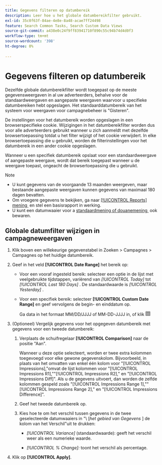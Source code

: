 ```yaml
---
title: Gegevens filteren op datumbereik
description: Leer hoe u het globale datumbereikfilter gebruikt.
exl-id: 35c0f63f-84ae-4e8e-8a48-acae7ff24498
feature: Search Common Tasks, Search Custom Data Views
source-git-commit: a438e0c24f9ff83941710f890c55c94b74d4d0f3
workflow-type: tm+mt
source-wordcount: '398'
ht-degree: 0%

---
```


# Gegevens filteren op datumbereik

<!-- The same in new UI and legacy CM views -->

Dezelfde globale datumbereikfilter wordt toegepast op de meeste gegevensweergaven in al uw adverteerders, behalve voor de standaardweergaven en aangepaste weergaven waarvoor u specifieke datumbereiken hebt opgeslagen. Het standaarddatumbereik van het systeem voor weergaven voor campagnebeheer is &quot;Gisteren&quot;.

De instellingen voor het datumbereik worden opgeslagen in een browserspecifieke cookie. Wijzigingen in het datumbereikfilter worden dus voor alle adverteerders gebruikt wanneer u zich aanmeldt met dezelfde browsertoepassing totdat u het filter wijzigt of het cookie verwijdert. In elke browsertoepassing die u gebruikt, worden de filterinstellingen voor het datumbereik in een ander cookie opgeslagen.

Wanneer u een specifiek datumbereik opslaat voor een standaardweergave of aangepaste weergave, wordt dat bereik toegepast wanneer u de weergave toepast, ongeacht de browsertoepassing die u gebruikt.

>[!NOTE]
>
>* U kunt gegevens van de voorgaande 13 maanden weergeven, maar bestaande aangepaste weergaven kunnen gegevens van maximaal 180 dagen bevatten.
>* Om vroegere gegevens te bekijken, ga naar [[!UICONTROL Reports] mening &#x200B;](/help/search-social-commerce/reports/management/basic-advanced/basic-advanced-report-about.md) en stel een basisrapport in werking.
>* U kunt een datumwaaier voor a [&#x200B; standaardmening of douanemening &#x200B;](/help/search-social-commerce/common-tasks/data-views/custom-default-views-manage.md) ook bewaren.

## Globale datumfilter wijzigen in campagneweergaven

1. Klik boven een willekeurige gegevenstabel in Zoeken \> Campagnes \> Campagnes op het huidige datumbereik.

1. Geef in het veld **[!UICONTROL Date Range]** het bereik op:

   * Voor een vooraf ingesteld bereik: selecteer een optie in de lijst met veelgebruikte tijdstappen, variërend van *[!UICONTROL Today]* tot *[!UICONTROL Last 180 Days]* . De standaardwaarde is *[!UICONTROL Yesterday]* .

   * Voor een specifiek bereik: selecteer **[!UICONTROL Custom Date Range]** en geef vervolgens de begin- en einddatum op.

     Ga data in het formaat MM/DD/JJJJ of MM-DD-JJJJ in, of klik ![&#x200B; het pictogram van de Kalender 1&rbrace; van de Kalender &#x200B;](/help/search-social-commerce/assets/calendar.png " naast elk gebied om de kalender te openen en een datum te selecteren.")

1. (Optioneel) Vergelijk gegevens voor het opgegeven datumbereik met gegevens voor een tweede datumbereik:

   1. Verplaats de schuifregelaar **[!UICONTROL Comparison]** naar de positie &quot;Aan&quot;.

      Wanneer u deze optie selecteert, worden er twee extra kolommen toegevoegd voor elke gewone gegevenskolom. Bijvoorbeeld, in plaats van het omvatten van enkel één kolom voor &quot;[!UICONTROL Impressions],&quot;omvat de lijst kolommen voor &quot;[!UICONTROL Impressions R1],&quot;&quot;[!UICONTROL Impressions R2],&quot; en &quot;[!UICONTROL Impressions Diff]&quot;.  Als u de gegevens uitvoert, dan worden de zelfde kolommen gespeld zoals &quot;[!UICONTROL Impressions Range 1],&quot;&quot;[!UICONTROL Impressions Range 2],&quot; en &quot;[!UICONTROL Impressions Difference]&quot;.

   1. Geef het tweede datumbereik op.

   1. Kies hoe te om het verschil tussen gegevens in de twee geselecteerde datumwaaiers in &quot;\ [_het gebied van Gegevens_ \] de kolom van het Verschil&quot;uit te drukken:

      * *[!UICONTROL Variance]* (standaardwaarde): geeft het verschil weer als een numerieke waarde.

      * *[!UICONTROL % Change]:* toont het verschil als percentage.

1. Klik op **[!UICONTROL Apply]**.
